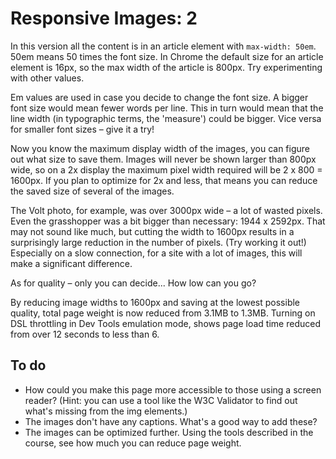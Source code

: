 # Responsive Images: 2 #

In this version all the content is in an article element with `max-width: 50em`. 50em means 50 times the font size. In Chrome the default size for an article element is 16px, so the max width of the article is 800px. Try experimenting with other values.

Em values are used in case you decide to change the font size. A bigger font size would mean fewer words per line. This in turn would mean that the line width (in typographic terms, the 'measure') could be bigger. Vice versa for smaller font sizes – give it a try!

Now you know the maximum display width of the images, you can figure out what size to save them. Images will never be shown larger than 800px wide, so on a 2x display the maximum pixel width required will be 2 x 800 = 1600px. If you plan to optimize for 2x and less, that means you can reduce the saved size of several of the images.

The Volt photo, for example, was over 3000px wide – a lot of wasted pixels. Even the grasshopper was a bit bigger than necessary: 1944 x 2592px. That may not sound like much, but cutting the width to 1600px results in a surprisingly large reduction in the number of pixels. (Try working it out!) Especially on a slow connection, for a site with a lot of images, this will make a significant difference.

As for quality – only you can decide... How low can you go?

By reducing image widths to 1600px and saving at the lowest possible quality, total page weight is now reduced from 3.1MB to 1.3MB. Turning on DSL throttling in Dev Tools emulation mode, shows page load time reduced from over 12 seconds to less than 6.

## To do ##

* How could you make this page more accessible to those using a screen reader? (Hint: you can use a tool like the W3C Validator to find out what's missing from the img elements.)
* The images don't have any captions. What's a good way to add these?
* The images can be optimized further. Using the tools described in the course, see how much you can reduce page weight.
